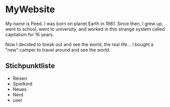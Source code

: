 # MyWebsite


My name is Peed. I was born on planet Earth in 1981.
Since then, I grew up, went to school, went to university,
and worked in this strange system called capitalism for 16 years.

Now I decided to break out and see the world, the real life…
I bought a "new" camper to travel around and see the world.

## Stichpunktliste

* Reisen
* Spielkind
 * Neues
 * Nerd
 * user

